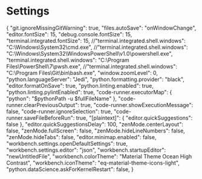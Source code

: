 # Settings
{
    "git.ignoreMissingGitWarning": true,
    "files.autoSave": "onWindowChange",
    "editor.fontSize": 15,
    "debug.console.fontSize": 15,
    "terminal.integrated.fontSize": 15,
    //"terminal.integrated.shell.windows": "C:\\Windows\\System32\\cmd.exe",
    //"terminal.integrated.shell.windows": "C:\\Windows\\System32\\WindowsPowerShell\\v1.0\\powershell.exe",
    "terminal.integrated.shell.windows": "C:\\Program Files\\PowerShell\\7\\pwsh.exe",
    //"terminal.integrated.shell.windows": "C:\\Program Files\\Git\\bin\\bash.exe",
    "window.zoomLevel": 0,
    "python.languageServer": "Jedi",
    "python.formatting.provider": "black",
    "editor.formatOnSave": true,
    "python.linting.enabled": true,
    "python.linting.pylintEnabled": true,
    "code-runner.executorMap": {
        "python": "$pythonPath -u $fullFileName"
    },
    "code-runner.clearPreviousOutput": true,
    "code-runner.showExecutionMessage": false,
    "code-runner.ignoreSelection": true,
    "code-runner.saveFileBeforeRun": true,
    "[plaintext]": {
        "editor.quickSuggestions": false
    },
    "editor.quickSuggestionsDelay": 100,
    "zenMode.centerLayout": false,
    "zenMode.fullScreen": false,
    "zenMode.hideLineNumbers": false,
    "zenMode.hideTabs": false,
    "editor.minimap.enabled": false,
    "workbench.settings.openDefaultSettings": true,
    "workbench.settings.editor": "json",
    "workbench.startupEditor": "newUntitledFile",
    "workbench.colorTheme": "Material Theme Ocean High Contrast",
    "workbench.iconTheme": "eq-material-theme-icons-light",
    "python.dataScience.askForKernelRestart": false,
}
